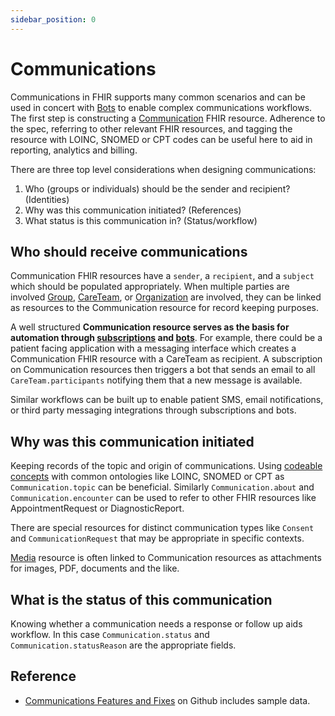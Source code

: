 ```yaml
---
sidebar_position: 0
---
```


# Communications

Communications in FHIR supports many common scenarios and can be used in concert with [Bots](/docs/bots/) to enable complex communications workflows. The first step is constructing a [Communication](/docs/api/fhir/resources/communication.mdx) FHIR resource. Adherence to the spec, referring to other relevant FHIR resources, and tagging the resource with LOINC, SNOMED or CPT codes can be useful here to aid in reporting, analytics and billing.

There are three top level considerations when designing communications:

1. Who (groups or individuals) should be the sender and recipient? (Identities)
2. Why was this communication initiated? (References)
3. What status is this communication in? (Status/workflow)

## Who should receive communications

Communication FHIR resources have a `sender`, a `recipient`, and a `subject` which should be populated appropriately. When multiple parties are involved [Group](/docs/api/fhir/resources/group.mdx), [CareTeam](/docs/api/fhir/resources/careteam.mdx), or [Organization](/docs/api/fhir/resources/organization.mdx) are involved, they can be linked as resources to the Communication resource for record keeping purposes.

A well structured **Communication resource serves as the basis for automation through [subscriptions](/docs/subscriptions/) and [bots](/docs/bots)**. For example, there could be a patient facing application with a messaging interface which creates a Communication FHIR resource with a CareTeam as recipient. A subscription on Communication resources then triggers a bot that sends an email to all `CareTeam.participants` notifying them that a new message is available.

Similar workflows can be built up to enable patient SMS, email notifications, or third party messaging integrations through subscriptions and bots.

## Why was this communication initiated

Keeping records of the topic and origin of communications. Using [codeable concepts](/docs/fhir-basics#codeable-concepts-standarding-data) with common ontologies like LOINC, SNOMED or CPT as `Communication.topic` can be beneficial. Similarly `Communication.about` and `Communication.encounter` can be used to refer to other FHIR resources like AppointmentRequest or DiagnosticReport.

There are special resources for distinct communication types like `Consent` and `CommunicationRequest` that may be appropriate in specific contexts.

[Media](/docs/api/fhir/resources/media.mdx) resource is often linked to Communication resources as attachments for images, PDF, documents and the like.

## What is the status of this communication

Knowing whether a communication needs a response or follow up aids workflow. In this case `Communication.status` and `Communication.statusReason` are the appropriate fields.

## Reference

- [Communications Features and Fixes](https://github.com/medplum/medplum/pulls?q=is%3Apr+label%3Acommunications) on Github includes sample data.
